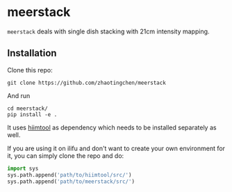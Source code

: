 # **meerstack**
`meerstack` deals with single dish stacking with 21cm intensity mapping.

## Installation
Clone this repo:
```
git clone https://github.com/zhaotingchen/meerstack
```

And run
```
cd meerstack/
pip install -e .
```

It uses [hiimtool](https://github.com/zhaotingchen/hiimtool) as dependency which needs to be installed separately as well.

If you are using it on ilifu and don't want to create your own environment for it, you can simply clone the repo and do:

```python
import sys
sys.path.append('path/to/hiimtool/src/')
sys.path.append('path/to/meerstack/src/')
```